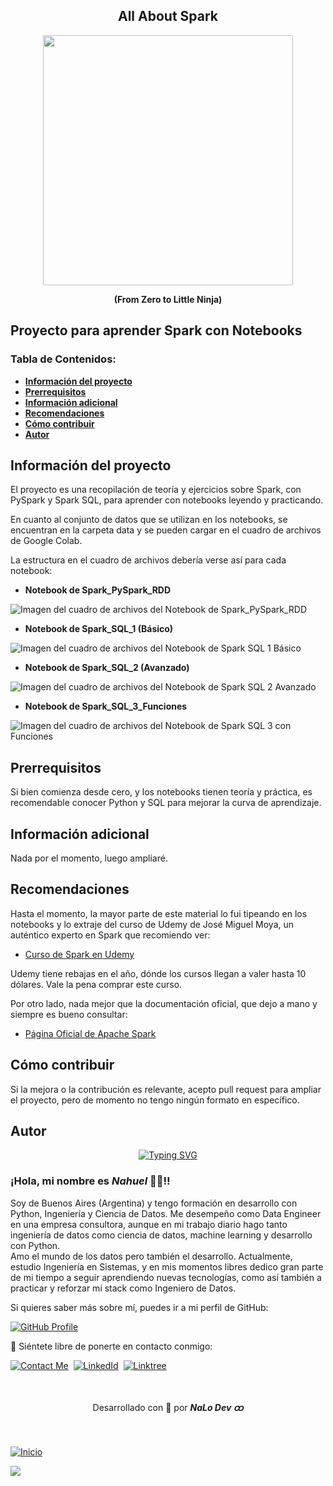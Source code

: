 <section id="inicio" align="center">
    <h1>All About Spark</h1>
    <img width=400 src="./img/img-Apache-Spark.png"/>
    <p><b>(From Zero to Little Ninja)</b></p>
</section>

<h2>Proyecto para aprender Spark con Notebooks</h2>

### Tabla de Contenidos:

- [**Información del proyecto**](#información-del-proyecto)
- [**Prerrequisitos**](#prerrequisitos)
- [**Información adicional**](#información-adicional)
- [**Recomendaciones**](#recomendaciones)
- [**Cómo contribuir**](#cómo-contribuir)
- [**Autor**](#autor)

## **Información del proyecto**

El proyecto es una recopilación de teoría y ejercicios sobre Spark, con PySpark y Spark SQL, para aprender con notebooks leyendo y practicando. 

En cuanto al conjunto de datos que se utilizan en los notebooks, se encuentran en la carpeta data y se pueden cargar en el cuadro de archivos de Google Colab.

La estructura en el cuadro de archivos debería verse así para cada notebook:

- **Notebook de Spark_PySpark_RDD**

![Imagen del cuadro de archivos del Notebook de Spark_PySpark_RDD](./img/Estructura_de_archivos_PySpark_RDD.png)

- **Notebook de Spark_SQL_1 (Básico)**

![Imagen del cuadro de archivos del Notebook de Spark SQL 1 Básico](./img/Estructura_de_archivos_SparkSQL_1_Basico.png)

- **Notebook de Spark_SQL_2 (Avanzado)**

![Imagen del cuadro de archivos del Notebook de Spark SQL 2 Avanzado](./img/Estructura_de_archivos_SparkSQL_2_Avanzado.png)

- **Notebook de Spark_SQL_3_Funciones**

![Imagen del cuadro de archivos del Notebook de Spark SQL 3 con Funciones](./img/Estructura_de_archivos_SparkSQL_3_Funciones.png)


## **Prerrequisitos**

Si bien comienza desde cero, y los notebooks tienen teoría y práctica, es recomendable conocer Python y SQL para mejorar la curva de aprendizaje.


## **Información adicional**

Nada por el momento, luego ampliaré.


## **Recomendaciones**

Hasta el momento, la mayor parte de este material lo fui tipeando en los notebooks y lo extraje del curso de Udemy de José Miguel Moya, un auténtico experto en Spark que recomiendo ver:

- [Curso de Spark en Udemy](https://www.udemy.com/course/big-data-y-spark-ingenieria-de-datos-con-python-y-pyspark) 

Udemy tiene rebajas en el año, dónde los cursos llegan a valer hasta 10 dólares. Vale la pena comprar este curso.

Por otro lado, nada mejor que la documentación oficial, que dejo a mano y siempre es bueno consultar:

- [Página Oficial de Apache Spark](https://spark.apache.org/)


## **Cómo contribuir**

Si la mejora o la contribución es relevante, acepto pull request para ampliar el proyecto, pero de momento no tengo ningún formato en específico.


## **Autor**

<p align="center">
  <a href="https://git.io/typing-svg"><img src="https://readme-typing-svg.demolab.com?font=Fira+Code&weight=500&size=21&pause=1000&color=C2D9F8&width=435&lines=¡Hola+mundo!+Soy+Nahuel.;Un+apasionado+Data+Engineer;y+Python+Developer⚡." alt="Typing SVG" /></a>
</p>

<div>
  <h3>¡Hola, mi nombre es <b><i>Nahuel</i></b> 👋🏽!! <br></h3>
  <p>Soy de Buenos Aires (Argentina) y tengo formación en desarrollo con Python, Ingeniería y Ciencia de Datos. Me desempeño como Data Engineer en una empresa consultora, aunque en mi trabajo diario hago tanto ingeniería de datos como ciencia de datos, machine learning y desarrollo con Python.
  <br>
  Amo el mundo de los datos pero también el desarrollo. Actualmente, estudio Ingeniería en Sistemas, y en mis momentos libres dedico gran parte de mi tiempo a seguir aprendiendo nuevas tecnologías, como así también a practicar y reforzar mi stack como Ingeniero de Datos.</p>
</div>

Si quieres saber más sobre mí, puedes ir a mi perfil de GitHub:

[![GitHub Profile](https://img.shields.io/badge/GitHub:-Nahuel_Lopez_Dev_ထ-05122A?flat&logo=github&logoColor=white&labelColor=343941)](https://github.com/nahuel-lopez-dev)
  
💬 Siéntete libre de ponerte en contacto conmigo:

[![Contact Me](https://img.shields.io/badge/Gmail-informational?flat&logo=Mail.Ru&logoColor=fff&color=c6362c)](mailto:nahuel.developer1@gmail.com)&nbsp;
[![LinkedId](https://img.shields.io/badge/LinkedIn-informational?flat&logo=linkedin&logoColor=fff&color=0274b3)](https://www.linkedin.com/in/nahuel-developer/)&nbsp;
[![Linktree](https://img.shields.io/badge/-Linktree-323330?flat&logo=linktree&logoColor=#41e45f)](https://linktr.ee/nahuel.lopez)

<br>


<div align="center">
  <p>Desarrollado con 💙 por <i><b>NaLo Dev ထ</b></i></p>
</div>

<br>

[![Inicio](https://img.shields.io/badge/Ir_al_inicio:-Wingardium_Leviosa!🪄-343941?flat&logo=markdown&logoColor=white&labelColor=05122A)](#inicio)


<img src="https://capsule-render.vercel.app/api?type=waving&color=C2D9F8&height=80"/>
